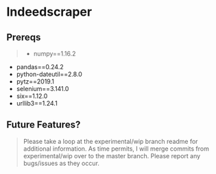 # Indeedscraper

## Prereqs
>- numpy==1.16.2
- pandas==0.24.2
- python-dateutil==2.8.0
- pytz==2019.1
- selenium==3.141.0
- six==1.12.0
- urllib3==1.24.1

## Future Features?
> Please take a loop at the experimental/wip branch readme for additional information.  As time permits, I will merge commits from experimental/wip over to the master branch.  Please report any bugs/issues as they occur.
